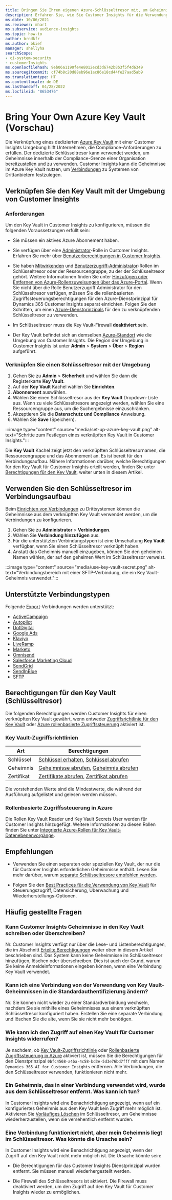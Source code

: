 ```yaml
---
title: Bringen Sie Ihren eigenen Azure-Schlüsseltresor mit, um Geheimnisse zu verwalten
description: Erfahren Sie, wie Sie Customer Insights für die Verwendung Ihres eigenen Azure-Schlüsseltresors konfigurieren.
ms.date: 10/06/2021
ms.reviewer: mhart
ms.subservice: audience-insights
ms.topic: how-to
author: brndkfr
ms.author: bkief
manager: shellyha
searchScope:
- ci-system-security
- customerInsights
ms.openlocfilehash: 9eb06a1190fe4e8012ecd3d6742b8b3f5f4d6349
ms.sourcegitcommit: cf74b8c20d88eb96e1ac86e18cd44fe27aad5ab9
ms.translationtype: HT
ms.contentlocale: de-DE
ms.lasthandoff: 04/28/2022
ms.locfileid: "8653476"
---
```

# <a name="bring-your-own-azure-key-vault-preview"></a>Bring Your Own Azure Key Vault (Vorschau)

Die Verknüpfung eines dedizierten [Azure Key Vault](/azure/key-vault/general/basic-concepts) mit einer Customer Insights Umgebung hilft Unternehmen, die Compliance-Anforderungen zu erfüllen.
Der dedizierte Schlüsseltresor kann verwendet werden, um Geheimnisse innerhalb der Compliance-Grenze einer Organisation bereitzustellen und zu verwenden. Customer Insights kann die Geheimnisse im Azure Key Vault nutzen, um [Verbindungen](connections.md) zu Systemen von Drittanbietern festzulegen.

## <a name="link-the-key-vault-to-the-customer-insights-environment"></a>Verknüpfen Sie den Key Vault mit der Umgebung von Customer Insights

### <a name="prerequisites"></a>Anforderungen

Um den Key Vault in Customer Insights zu konfigurieren, müssen die folgenden Voraussetzungen erfüllt sein:

- Sie müssen ein aktives Azure Abonnement haben.

- Sie verfügen über eine [Administrator](permissions.md#admin)-Rolle in Customer Insights. Erfahren Sie mehr über [Benutzerberechtigungen in Customer Insights](permissions.md#assign-roles-and-permissions).

- Sie haben [Mitwirkenden](/azure/role-based-access-control/built-in-roles#contributor) und [Benutzerzugriff-Administrator](/azure/role-based-access-control/built-in-roles#user-access-administrator)-Rollen im Schlüsseltresor oder der Ressourcengruppe, zu der der Schlüsseltresor gehört. Weitere Informationen finden Sie unter [Hinzufügen oder Entfernen von Azure-Rollenzuweisungen über das Azure-Portal](/azure/role-based-access-control/role-assignments-portal). Wenn Sie nicht über die Rolle Benutzerzugriff Administrator für den Schlüsseltresor verfügen, müssen Sie die rollenbasierten Zugriffssteuerungsberechtigungen für den Azure-Dienstprinzipal für Dynamics 365 Customer Insights separat einrichten. Folgen Sie den Schritten, um einen [Azure-Dienstprinzipals](connect-service-principal.md) für den zu verknüpfenden Schlüsseltresor zu verwenden.

- Im Schlüsseltresor muss die Key Vault-Firewall **deaktiviert** sein.

- Der Key Vault befindet sich an demselben [Azure-Standort](https://azure.microsoft.com/global-infrastructure/geographies/#overview) wie die Umgebung von Customer Insights. Die Region der Umgebung in Customer Insights ist unter **Admin** > **System** > **Über** > **Region** aufgeführt.

### <a name="link-a-key-vault-to-the-environment"></a>Verknüpfen Sie einen Schlüsseltresor mit der Umgebung

1. Gehen Sie zu **Admin** > **Sicherheit** und wählen Sie dann die Registerkarte **Key Vault**.
1. Auf der **Key Vault** Kachel wählen Sie **Einrichten**.
1. **Abonnement** auswählen.
1. Wählen Sie einen Schlüsseltresor aus der **Key Vault** Dropdown-Liste aus. Wenn zu viele Schlüsseltresore angezeigt werden, wählen Sie eine Ressourcengruppe aus, um die Suchergebnisse einzuschränken.
1. Akzeptieren Sie die **Datenschutz und Compliance** Anweisung.
1. Wählen Sie **Save** (Speichern).

:::image type="content" source="media/set-up-azure-key-vault.png" alt-text="Schritte zum Festlegen eines verknüpften Key Vault in Customer Insights.":::

Die **Key Vault** Kachel zeigt jetzt den verknüpften Schlüsseltresornamen, die Ressourcengruppe und das Abonnement an. Es ist bereit für den Verbindungsaufbau.
Nähere Informationen darüber, welche Berechtigungen für den Key Vault für Customer Insights erteilt werden, finden Sie unter [Berechtigungen für den Key Vault](#permissions-granted-on-the-key-vault), weiter unten in diesem Artikel.

## <a name="use-the-key-vault-in-the-connection-setup"></a>Verwenden Sie den Schlüsseltresor im Verbindungsaufbau

Beim [Einrichten von Verbindungen](connections.md) zu Drittsystemen können die Geheimnisse aus dem verknüpften Key Vault verwendet werden, um die Verbindungen zu konfigurieren.

1. Gehen Sie zu **Administrator** > **Verbindungen**.
1. Wählen Sie **Verbindung hinzufügen** aus.
1. Für die unterstützten Verbindungstypen ist eine Umschaltung **Key Vault** verfügbar, wenn Sie einen Schlüsseltresor verknüpft haben.
1. Anstatt das Geheimnis manuell einzugeben, können Sie den geheimen Namen wählen, der auf den geheimen Wert im Schlüsseltresor verweist.

:::image type="content" source="media/use-key-vault-secret.png" alt-text="Verbindungsbereich mit einer SFTP-Verbindung, die ein Key Vault-Geheimnis verwendet.":::

## <a name="supported-connection-types"></a>Unterstützte Verbindungstypen

Folgende [Export](export-destinations.md)-Verbindungen werden unterstützt:

* [ActiveCampaign](export-active-campaign.md)
* [Autopilot](export-autopilot.md)
* [DotDigital](export-dotdigital.md)
* [Google Ads](export-google-ads.md)
* [Klaviyo](export-klaviyo.md)
* [LiveRamp](export-liveramp.md)
* [Marketo](export-marketo.md)
* [Omnisend](export-omnisend.md)
* [Salesforce Marketing Cloud](export-salesforce.md)
* [SendGrid](export-sendgrid.md)
* [SendInBlue](export-sendinblue.md)
* [SFTP](export-sftp.md)

## <a name="permissions-granted-on-the-key-vault"></a>Berechtigungen für den Key Vault (Schlüsseltresor)

Die folgenden Berechtigungen werden Customer Insights für einen verknüpften Key Vault gewährt, wenn entweder [Zugriffsrichtlinie für den Key Vault](/azure/key-vault/general/assign-access-policy?tabs=azure-portal) oder [Azure rollenbasierte Zugriffssteuerung](/azure/key-vault/general/rbac-guide?tabs=azure-cli) aktiviert ist.

### <a name="key-vault-access-policy"></a>Key Vault-Zugriffsrichtlinien

| Art        | Berechtigungen          |
| ----------- | -------------------- |
| Schlüssel         | [Schlüssel erhalten](/rest/api/keyvault/get-keys), [Schlüssel abrufen](/rest/api/keyvault/get-key)                                 |
| Geheimnis      | [Geheimnisse abrufen](/rest/api/keyvault/get-secrets), [Geheimnis abrufen](/rest/api/keyvault/get-secret)                     |
| Zertifikat | [Zertifikate abrufen](/rest/api/keyvault/get-certificates), [Zertifikat abrufen](/rest/api/keyvault/get-certificate) |

Die vorstehenden Werte sind die Mindestwerte, die während der Ausführung aufgelistet und gelesen werden müssen.

### <a name="azure-role-based-access-control"></a>Rollenbasierte Zugriffssteuerung in Azure

Die Rollen Key Vault Reader und Key Vault Secrets User werden für Customer Insights hinzugefügt. Weitere Informationen zu diesen Rollen finden Sie unter [Integrierte Azure-Rollen für Key Vault-Datenebenenvorgänge](/azure/key-vault/general/rbac-guide?tabs=azure-cli).

## <a name="recommendations"></a>Empfehlungen

- Verwenden Sie einen separaten oder speziellen Key Vault, der nur die für Customer Insights erforderlichen Geheimnisse enthält. Lesen Sie mehr darüber, warum [separate Schlüsseltresore empfohlen werden](/azure/key-vault/general/best-practices#why-we-recommend-separate-key-vaults).

- Folgen Sie den [Best Practices für die Verwendung von Key Vault](/azure/key-vault/general/best-practices#turn-on-logging) für Steuerungszugriff, Datensicherung, Überwachung und Wiederherstellungs-Optionen.

## <a name="frequently-asked-questions"></a>Häufig gestellte Fragen

### <a name="can-customer-insights-write-secrets-or-overwrite-secrets-into-the-key-vault"></a>Kann Customer Insights Geheimnisse in den Key Vault schreiben oder überschreiben?

Nr. Customer Insights verfügt nur über die Lese- und Listenberechtigungen, die im Abschnitt [Erteilte Berechtigungen](#permissions-granted-on-the-key-vault) weiter oben in diesem Artikel beschrieben sind. Das System kann keine Geheimnisse im Schlüsseltresor hinzufügen, löschen oder überschreiben. Dies ist auch der Grund, warum Sie keine Anmeldeinformationen eingeben können, wenn eine Verbindung Key Vault verwendet.

### <a name="can-i-change-a-connection-from-using-key-vault-secrets-to-default-authentication"></a>Kann ich eine Verbindung von der Verwendung von Key Vault-Geheimnissen in die Standardauthentifizierung ändern?

Nr. Sie können nicht wieder zu einer Standardverbindung wechseln, nachdem Sie sie mithilfe eines Geheimnisses aus einem verknüpften Schlüsseltresor konfiguriert haben. Erstellen Sie eine separate Verbindung und löschen Sie die alte, wenn Sie sie nicht mehr benötigen.

### <a name="how-can-i-revoke-access-to-a-key-vault-for-customer-insights"></a>Wie kann ich den Zugriff auf einen Key Vault für Customer Insights widerrufen?

Je nachdem, ob [Key Vault-Zugriffsrichtlinie](/azure/key-vault/general/assign-access-policy?tabs=azure-portal) oder [Rollenbasierte Zugriffssteuerung in Azure](/azure/key-vault/general/rbac-guide?tabs=azure-cli) aktiviert ist, müssen Sie die Berechtigungen für den Dienstprinzipal `0bfc4568-a4ba-4c58-bd3e-5d3e76bd7fff` mit dem Namen `Dynamics 365 AI for Customer Insights` entfernen. Alle Verbindungen, die den Schlüsseltresor verwenden, funktionieren nicht mehr.

### <a name="a-secret-thats-used-in-a-connection-got-removed-from-the-key-vault-what-can-i-do"></a>Ein Geheimnis, das in einer Verbindung verwendet wird, wurde aus dem Schlüsseltresor entfernt. Was kann ich tun?

In Customer Insights wird eine Benachrichtigung angezeigt, wenn auf ein konfiguriertes Geheimnis aus dem Key Vault kein Zugriff mehr möglich ist. Aktivieren Sie [Vorläufiges Löschen](/azure/key-vault/general/soft-delete-overview) im Schlüsseltresor, um Geheimnisse wiederherzustellen, wenn sie versehentlich entfernt wurden.

### <a name="a-connection-doesnt-work-but-my-secret-is-in-the-key-vault-what-might-be-the-cause"></a>Eine Verbindung funktioniert nicht, aber mein Geheimnis liegt im Schlüsseltresor. Was könnte die Ursache sein?

In Customer Insights wird eine Benachrichtigung angezeigt, wenn der Zugriff auf den Key Vault nicht mehr möglich ist. Die Ursache könnte sein:

- Die Berechtigungen für das Customer Insights Dienstprinzipal wurden entfernt. Sie müssen manuell wiederhergestellt werden.

- Die Firewall des Schlüsseltresors ist aktiviert. Die Firewall muss deaktiviert werden, um den Zugriff auf den Key Vault für Customer Insights wieder zu ermöglichen.
